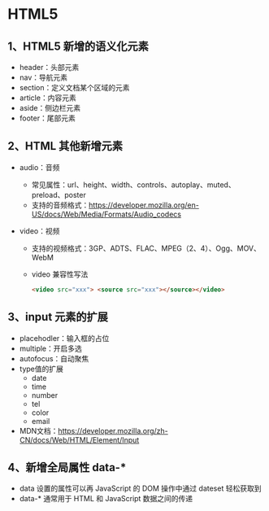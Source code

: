 # HTML5



## 1、HTML5 新增的语义化元素

- header：头部元素
- nav：导航元素
- section：定义文档某个区域的元素
- article：内容元素
- aside：侧边栏元素
- footer：尾部元素



## 2、HTML 其他新增元素

- audio：音频

  - 常见属性：url、height、width、controls、autoplay、muted、preload、poster
  - 支持的音频格式：https://developer.mozilla.org/en-US/docs/Web/Media/Formats/Audio_codecs

- video：视频

  - 支持的视频格式：3GP、ADTS、FLAC、MPEG（2、4）、Ogg、MOV、WebM

  - video 兼容性写法

    ```html
    <video src="xxx"> <source src="xxx"></source></video>		
    ```



## 3、input 元素的扩展

- placehodler：输入框的占位
- multiple：开启多选
- autofocus：自动聚焦
- type值的扩展
  - date
  - time
  - number
  - tel
  - color
  - email
- MDN文档：https://developer.mozilla.org/zh-CN/docs/Web/HTML/Element/Input



## 4、新增全局属性 data-*

- data 设置的属性可以再 JavaScript 的 DOM 操作中通过 dateset 轻松获取到
- data-* 通常用于 HTML 和 JavaScript 数据之间的传递

